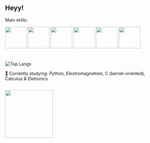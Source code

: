 ## Heyy!
Main skills:

<img src="https://cdn.jsdelivr.net/gh/devicons/devicon/icons/python/python-original.svg" width="70" height="70"/>    <img src="https://cdn.jsdelivr.net/gh/devicons/devicon@latest/icons/c/c-original.svg" width="70" height="70"/>    <img src="https://cdn.jsdelivr.net/gh/devicons/devicon/icons/unity/unity-original.svg" width="70" height="70"/> <img src="https://cdn.jsdelivr.net/gh/devicons/devicon/icons/raspberrypi/raspberrypi-original.svg" width="70" height="70"/> <img src="https://cdn.jsdelivr.net/gh/devicons/devicon/icons/linux/linux-original.svg" width="70" height="70"/>  <img src="https://cdn.jsdelivr.net/gh/devicons/devicon@latest/icons/archlinux/archlinux-original.svg" width="70" height="70"/>
#     
![Top Langs](https://github-readme-stats.vercel.app/api/top-langs/?username=DiogoCambraia&layout=compact&theme=radical)  
  
🌱 Currently studying: Python, Electromagnetism, C (kernel-oriented), Calculus & Eletronics
##
<img src="https://media0.giphy.com/media/v1.Y2lkPTc5MGI3NjExNXp6em81Mmo5aDZoeTB2emxxNGRsajJubWhnMm44NzRqYWQ5YWNmcyZlcD12MV9pbnRlcm5hbF9naWZfYnlfaWQmY3Q9Zw/zPbnEgxsPJOJSD3qfr/giphy.gif" width="155" height="155">






